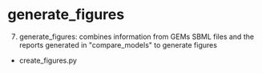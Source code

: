 # generate_figures

7. generate_figures: combines information from GEMs SBML files and the reports generated in "compare_models" to generate figures
- create_figures.py
